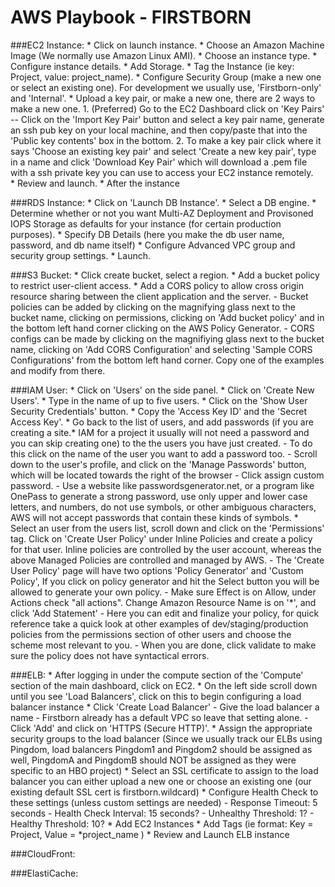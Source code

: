 # AWS Playbook - FIRSTBORN


###EC2 Instance:
	* Click on launch instance.
	* Choose an Amazon Machine Image (We normally use Amazon Linux AMI).
	* Choose an instance type.
	* Configure instance details.
	* Add Storage.
	* Tag the Instance (ie key: Project, value: project_name).
	* Configure Security Group (make a new one or select an existing one). For development we usually use, 'Firstborn-only' and 'Internal'.
	* Upload a key pair, or make a new one, there are 2 ways to make a new one.
		1. (Preferred) Go to the EC2 Dashboard click on 'Key Pairs'
			-- Click on the 'Import Key Pair' button and select a key pair name, generate an ssh pub key on your local machine, and then copy/paste that into the 'Public key contents' box in the bottom.
		2. To make a key pair click where it says 'Choose an existing key pair' and select 'Create a new key pair', type in a name and click 'Download Key Pair' which will download a .pem file with a ssh private key you can use to access your EC2 instance remotely.  
	* Review and launch.
	* After the instance 


###RDS Instance:
	* Click on 'Launch DB Instance'.
	* Select a DB engine.
	* Determine whether or not you want Multi-AZ Deployment and Provisoned IOPS Storage as defaults for your instance (for certain production purposes).
	* Specify DB Details (here you make the db user name, password, and db name itself)
	* Configure Advanced VPC group and security group settings.
	* Launch.



###S3 Bucket:
	* Click create bucket, select a region.
	* Add a bucket policy to restrict user-client access.
	* Add a CORS policy to allow cross origin resource sharing between the client application and the server.
		- Bucket policies can be added by clicking on the magnifying glass next to the bucket name, clicking on permissions, clicking on 'Add bucket policy' and in the bottom left hand corner clicking on the AWS Policy Generator.
		- CORS configs can be made by clicking on the magnifiying glass next to the bucket name, clicking on 'Add CORS Configuration' and selecting 'Sample CORS Configurations' from the bottom left hand corner. Copy one of the examples and modify from there.



###IAM User:
	* Click on 'Users' on the side panel.
	* Click on 'Create New Users'.
	* Type in the name of up to five users.
	* Click on the 'Show User Security Credentials' button.
	* Copy the 'Access Key ID' and the 'Secret Access Key'.
	* Go back to the list of users, and add passwords (if you are creating a site.* IAM for a project it usually will not need a password and you can skip creating one) to the the users you have just created.
		- To do this click on the name of the user you want to add a password too.
		- Scroll down to the user's profile, and click on the 'Manage Passwords' button, which will be located towards the right of the browser
		- Click assign custom password. 
		- Use a website like passwordsgenerator.net, or a program like OnePass to generate a strong password, use only upper and lower case letters, and numbers, do not use symbols, or other ambiguous characters, AWS will not accept passwords that contain these kinds of symbols.
	* Select an user from the users list, scroll down and click on the 'Permissions' tag. Click on 'Create User Policy' under Inline Policies and create a policy for that user. Inline policies are controlled by the user account, whereas the above Managed Policies are controlled and managed by AWS. 
		- The 'Create User Policy' page will have two options 'Policy Generator' and 'Custom Policy', If you click on policy generator and hit the Select button you will be allowed to generate your own policy.
		- Make sure Effect is on Allow, under Actions check "all actions". Change Amazon Resource Name is on '*', and click 'Add Statement'
		- Here you can edit and finalize your policy, for quick reference take a quick look at other examples of dev/staging/production policies from the permissions section of other users and choose the scheme most relevant to you.
		- When you are done, click validate to make sure the policy does not have syntactical errors.
		
		



###ELB:
	* After logging in under the compute section of the 'Compute' section of the main dashboard, click on EC2.
	* On the left side scroll down until you see 'Load Balancers', click on this to begin configuring a load balancer instance
	* Click 'Create Load Balancer'
		- Give the load balancer a name
		- Firstborn already has a default VPC so leave that setting alone.
		- Click 'Add' and click on 'HTTPS (Secure HTTP)'.
	* Assign the appropriate security groups to the load balancer (Since we usually track our ELBs using Pingdom, load balancers Pingdom1 and Pingdom2 should be assigned as well, PingdomA and PingdomB should NOT be assigned as they were specific to an HBO project)
	* Select an SSL certificate to assign to the load balancer you can either upload a new one or choose an existing one (our existing default SSL cert is firstborn.wildcard)
	* Configure Health Check to these settings (unless custom settings are needed)
		- Response Timeout: 5 seconds
		- Health Check Interval: 15 seconds?
		- Unhealthy Threshold: 1?
		- Healthy Threshold: 10?
	* Add EC2 Instances
	* Add Tags (ie format:  Key = Project, Value = *project_name )
	* Review and Launch ELB instance



###CloudFront:




###ElastiCache:


